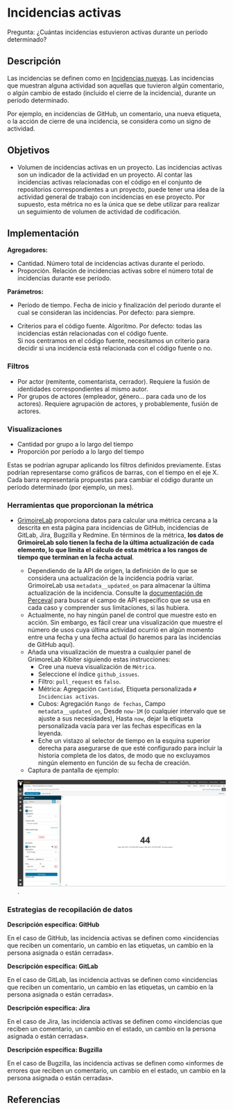 # Incidencias activas

Pregunta: ¿Cuántas incidencias estuvieron activas durante un período determinado?


## Descripción

Las incidencias se definen como en [Incidencias nuevas](https://github.com/chaoss/wg-evolution/blob/master/metrics/Issues_New.md). Las incidencias que muestran alguna actividad son aquellas que tuvieron algún comentario, o algún cambio de estado (incluido el cierre de la incidencia), durante un período determinado.

Por ejemplo, en incidencias de GitHub, un comentario, una nueva etiqueta, o la acción de cierre de una incidencia, se considera como un signo de actividad.


## Objetivos

* Volumen de incidencias activas en un proyecto. Las incidencias activas son un indicador de la actividad en un proyecto. Al contar las incidencias activas relacionadas con el código en el conjunto de repositorios correspondientes a un proyecto, puede tener una idea de la actividad general de trabajo con incidencias en ese proyecto. Por supuesto, esta métrica no es la única que se debe utilizar para realizar un seguimiento de volumen de actividad de codificación.


## Implementación

**Agregadores:**
* Cantidad. Número total de incidencias activas durante el período.
* Proporción. Relación de incidencias activas sobre el número total de incidencias durante ese período.

**Parámetros:**
* Período de tiempo. Fecha de inicio y finalización del período durante el cual se consideran las incidencias. Por defecto: para siempre.

* Criterios para el código fuente. Algoritmo. Por defecto: todas las incidencias están relacionadas con el código fuente.  
  Si nos centramos en el código fuente, necesitamos un criterio para decidir si una incidencia está relacionada con el código fuente o no.

### Filtros

* Por actor (remitente, comentarista, cerrador). Requiere la fusión de identidades correspondientes al mismo autor.
* Por grupos de actores (empleador, género... para cada uno de los actores). Requiere agrupación de actores, y probablemente, fusión de actores.


### Visualizaciones

* Cantidad por grupo a lo largo del tiempo
* Proporción por período a lo largo del tiempo

Estas se podrían agrupar aplicando los filtros definidos previamente. Estas podrían representarse como gráficos de barras, con el tiempo en el eje X. Cada barra representaría propuestas para cambiar el código durante un período determinado (por ejemplo, un mes).


### Herramientas que proporcionan la métrica

* [GrimoireLab](https://chaoss.github.io/grimoirelab) proporciona datos para calcular una métrica cercana a la descrita en esta página para incidencias de GitHub, incidencias de GitLab, Jira, Bugzilla y Redmine. En términos de la métrica, **los datos de GrimoireLab solo tienen la fecha de la última actualización de cada elemento, lo que limita el cálculo de esta métrica a los rangos de tiempo que terminan en la fecha actual**.
  - Dependiendo de la API de origen, la definición de lo que se considera una actualización de la incidencia podría variar. GrimoireLab usa `metadata__updated_on` para almacenar la última actualización de la incidencia. Consulte la [documentación de Perceval](https://perceval.readthedocs.io/en/latest/search.html?q=metadata_updated_on&check_keywords=yes&area=default) para buscar el campo de API específico que se usa en cada caso y comprender sus limitaciones, si las hubiera.
  - Actualmente, no hay ningún panel de control que muestre esto en acción. Sin embargo, es fácil crear una visualización que muestre el número de usos cuya última actividad ocurrió en algún momento entre una fecha y una fecha actual (lo haremos para las incidencias de GitHub aquí).
  - Añada una visualización de muestra a cualquier panel de GrimoreLab Kibiter siguiendo estas instrucciones:
    * Cree una nueva visualización de `Métrica`.
    * Seleccione el índice `github_issues`.
    * Filtro: `pull_request` es `falso`.
    * Métrica: Agregación `Cantidad`, Etiqueta personalizada `# Incidencias activas`.
    * Cubos: Agregación `Rango de fechas`, Campo `metadata__updated_on`, Desde `now-1M` (o cualquier intervalo que se ajuste a sus necesidades), Hasta `now`, dejar la etiqueta personalizada vacía para ver las fechas específicas en la leyenda.
    * Eche un vistazo al selector de tiempo en la esquina superior derecha para asegurarse de que esté configurado para incluir la historia completa de los datos, de modo que no excluyamos ningún elemento en función de su fecha de creación.
  - Captura de pantalla de ejemplo: 
   
  ![GrimoireLab screenshot of metric issues_active](images/issues-active_grimoirelab.png).

### Estrategias de recopilación de datos

**Descripción específica: GitHub**

En el caso de GitHub, las incidencia activas se definen como «incidencias que reciben un comentario, un cambio en las etiquetas, un cambio en la persona asignada o están cerradas».

**Descripción específica: GitLab**

En el caso de GitLab, las incidencia activas se definen como «incidencias que reciben un comentario, un cambio en las etiquetas, un cambio en la persona asignada o están cerradas».

**Descripción específica: Jira**

En el caso de Jira, las incidencia activas se definen como «incidencias que reciben un comentario, un cambio en el estado, un cambio en la persona asignada o están cerradas».

**Descripción específica: Bugzilla**

En el caso de Bugzilla, las incidencia activas se definen como «informes de errores que reciben un comentario, un cambio en el estado, un cambio en la persona asignada o están cerradas».

## Referencias
